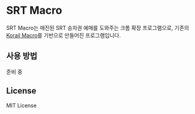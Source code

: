 # SRT Macro

SRT Macro는 매진된 SRT 승차권 예매를 도와주는 크롬 확장 프로그램으로, 기존의 [Korail Macro](https://github.com/kswchoo/korailmacro)를 기반으로 만들어진 프로그램입니다.

## 사용 방법

준비 중

## License

MIT License